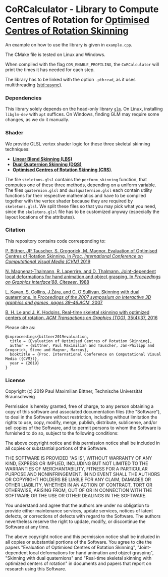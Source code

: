 # CoRCalculator - Library to Compute Centres of Rotation for [Optimised Centres of Rotation Skinning][3]
An example on how to use the library is given in `example.cpp`.

The CMake file is tested on Linux and Windows.

When compiled with the flag `COR_ENABLE_PROFILING`, the `CoRCalculator` will print the times it has needed for each step.

The library has to be linked with the option `-pthread`, as it uses multithreading ([std::async](http://www.cplusplus.com/reference/future/async/)).

### Dependencies
This library solely depends on the head-only library [`glm`](https://glm.g-truc.net/0.9.9/index.html).
On Linux, installing `libglm-dev` with `apt` suffices.
On Windows, finding GLM may require some changes, as we do it manually.

### Shader
We provide GLSL vertex shader logic for these three skeletal skinning techniques:

* **[Linear Blend Skinning (LBS)][1]**
* **[Dual Quaternion Skinning (DQS)][2]**
* **[Optimised Centres of Rotation Skinning (CRS)][3]**.

The file `skeletons.glsl` contains the `perform_skinning` function, that computes one of these three methods, depending on a uniform variable.
The files `quaternion.glsl` and `dualquaternion.glsl` each contain utility functions for their respective mathematics and have to be compiled
together with the vertex shader because they are required by `skeletons.glsl`.
We split these files so that you may pick what you need, since the `skeletons.glsl` file has to be customized anyway (especially the layout locations of the attributes).


### Citation
This repository contains code corresponding to:

[P. Bittner, JP Tauscher, S. Grogorick, M. Magnor. Evaluation of Optimised Centres of Rotation Skinning. In _Proc. International Conference on Computational Visual Media (CVM)_ 2019](https://graphics.tu-bs.de/publications/bittner2019evaluation)

[N.  Magnenat-Thalmann,  R.  Laperrire,  and  D. Thalmann. Joint-dependent local deformations for hand animation and object grasping. In _Proceedings on Graphics interface’88. Citeseer_, 1988](1)

[L. Kavan, S. Collins, J.Žára, and C. O'Sullivan. Skinning with dual quaternions. In _Proceedings of the 2007 symposium on Interactive 3D graphics and games, pages 39–46.ACM_, 2007](2)

[B. H. Le and J. K. Hodgins. Real-time skeletal skinning with optimized centers of rotation. _ACM Transactions on Graphics (TOG)_, 35(4):37, 2016](3)

Please cite as:

    @inproceedings{bittner2019evaluation,
      title = {Evaluation of Optimised Centres of Rotation Skinning},
      author = {Bittner, Paul Maximilian and Tauscher, Jan-Philipp and Grogorick, Steve and Magnor, Marcus},
      booktitle = {Proc. International Conference on Computational Visual Media ({CVM})},
      year = {2019}
    }

### License

Copyright (c) 2019 Paul Maximilian Bittner, Technische Universität Braunschweig

Permission is hereby granted, free of charge, to any person obtaining a copy
of this software and associated documentation files (the "Software"), to deal
in the Software without restriction, including without limitation the rights
to use, copy, modify, merge, publish, distribute, sublicense, and/or sell
copies of the Software, and to permit persons to whom the Software is
furnished to do so, subject to the following conditions:

The above copyright notice and this permission notice shall be included in all
copies or substantial portions of the Software.

THE SOFTWARE IS PROVIDED "AS IS", WITHOUT WARRANTY OF ANY KIND, EXPRESS OR
IMPLIED, INCLUDING BUT NOT LIMITED TO THE WARRANTIES OF MERCHANTABILITY,
FITNESS FOR A PARTICULAR PURPOSE AND NONINFRINGEMENT. IN NO EVENT SHALL THE
AUTHORS OR COPYRIGHT HOLDERS BE LIABLE FOR ANY CLAIM, DAMAGES OR OTHER
LIABILITY, WHETHER IN AN ACTION OF CONTRACT, TORT OR OTHERWISE, ARISING FROM,
OUT OF OR IN CONNECTION WITH THE SOFTWARE OR THE USE OR OTHER DEALINGS IN THE
SOFTWARE.

You understand and agree that the authors are under no obligation to provide
either maintenance services, update services, notices of latent defects, or
corrections of defects with regard to the Software. The authors nevertheless
reserve the right to update, modify, or discontinue the Software at any time.

The above copyright notice and this permission notice shall be included in all
copies or substantial portions of the Software. You agree to cite the papers
"Evaluation of Optimised Centres of Rotation Skinning",
"Joint-dependent local deformations for hand animation and object grasping",
"Skinning with dual quaternions"
and "Real-time skeletal skinning with optimized centers of rotation"
in documents and papers that
report on research using this Software.

[1]: http://citeseerx.ist.psu.edu/viewdoc/summary?doi=10.1.1.14.9310
[2]: https://dl.acm.org/citation.cfm?id=1230107
[3]: https://dl.acm.org/citation.cfm?id=2925959